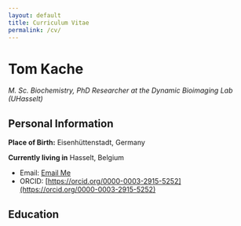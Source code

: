 ```yaml
---
layout: default
title: Curriculum Vitae
permalink: /cv/
---
```


# Tom Kache
*M. Sc. Biochemistry, PhD Researcher at the Dynamic Bioimaging Lab (UHasselt)*


## Personal Information
**Place of Birth:** Eisenhüttenstadt, Germany

**Currently living in** Hasselt, Belgium

- Email: [Email Me](mailto:iciest.harness-6o@icloud.com?subject=Email%20From%20Tomkaehst.Github.io)
- ORCID: [https://orcid.org/0000-0003-2915-5252](https://orcid.org/0000-0003-2915-5252)

## Education

